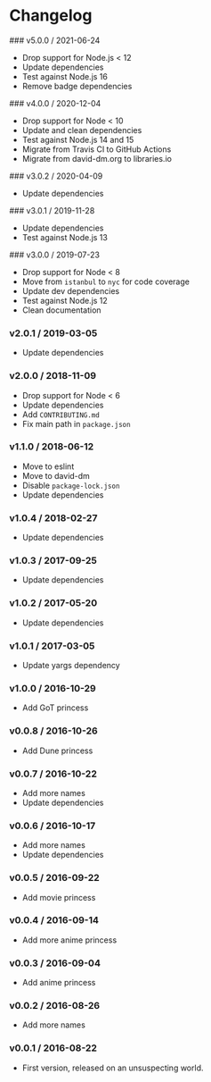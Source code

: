 Changelog
=========

### v5.0.0 / 2021-06-24

  - Drop support for Node.js < 12
  - Update dependencies
  - Test against Node.js 16
  - Remove badge dependencies

### v4.0.0 / 2020-12-04

  - Drop support for Node < 10
  - Update and clean dependencies
  - Test against Node.js 14 and 15
  - Migrate from Travis CI to GitHub Actions
  - Migrate from david-dm.org to libraries.io

### v3.0.2 / 2020-04-09

  - Update dependencies

### v3.0.1 / 2019-11-28

  - Update dependencies
  - Test against Node.js 13

### v3.0.0 / 2019-07-23

  - Drop support for Node < 8
  - Move from `istanbul` to `nyc` for code coverage
  - Update dev dependencies
  - Test against Node.js 12
  - Clean documentation

### v2.0.1 / 2019-03-05

  - Update dependencies

### v2.0.0 / 2018-11-09

  - Drop support for Node < 6
  - Update dependencies
  - Add `CONTRIBUTING.md`
  - Fix main path in `package.json`

### v1.1.0 / 2018-06-12

  - Move to eslint
  - Move to david-dm
  - Disable `package-lock.json`
  - Update dependencies

### v1.0.4 / 2018-02-27

  - Update dependencies

### v1.0.3 / 2017-09-25

  - Update dependencies

### v1.0.2 / 2017-05-20

  - Update dependencies

### v1.0.1 / 2017-03-05

  - Update yargs dependency

### v1.0.0 / 2016-10-29

  - Add GoT princess

### v0.0.8 / 2016-10-26

  - Add Dune princess

### v0.0.7 / 2016-10-22

  - Add more names
  - Update dependencies

### v0.0.6 / 2016-10-17

  - Add more names
  - Update dependencies

### v0.0.5 / 2016-09-22

  - Add movie princess

### v0.0.4 / 2016-09-14

  - Add more anime princess

### v0.0.3 / 2016-09-04

  - Add anime princess

### v0.0.2 / 2016-08-26

  - Add more names

### v0.0.1 / 2016-08-22

  - First version, released on an unsuspecting world.
